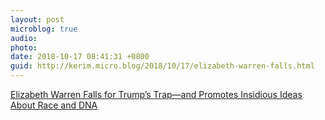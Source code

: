 ```yaml
---
layout: post
microblog: true
audio: 
photo: 
date: 2018-10-17 08:41:31 +0800
guid: http://kerim.micro.blog/2018/10/17/elizabeth-warren-falls.html
---
```

[Elizabeth Warren Falls for Trump’s Trap—and Promotes Insidious Ideas About Race and DNA](https://www.newyorker.com/news/our-columnists/elizabeth-warren-falls-for-trumps-trap-and-promotes-insidious-ideas-about-race-and-dna)
